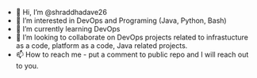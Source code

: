 - 👋 Hi, I’m @shraddhadave26
- 👀 I’m interested in DevOps and Programing (Java, Python, Bash)
- 🌱 I’m currently learning DevOps
- 💞️ I’m looking to collaborate on DevOps projects related to infrastucture as a code, platform as a code, Java related projects.
- 📫 How to reach me - put a comment to public repo and I will reach out to you.

<!---
shraddhadave26/shraddhadave26 is a ✨ special ✨ repository because its `README.md` (this file) appears on your GitHub profile.
You can click the Preview link to take a look at your changes.
--->
